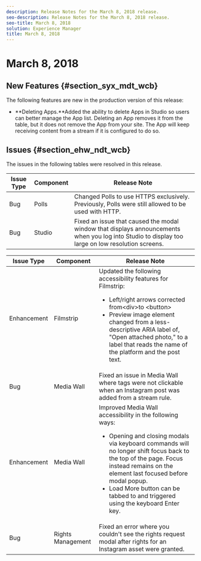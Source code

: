 ```yaml
---
description: Release Notes for the March 8, 2018 release.
seo-description: Release Notes for the March 8, 2018 release.
seo-title: March 8, 2018
solution: Experience Manager
title: March 8, 2018
---
```


# March 8, 2018

## New Features {#section_syx_mdt_wcb}

The following features are new in the production version of this release:

* **Deleting Apps.**Added the ability to delete Apps in Studio so users can better manage the App list. Deleting an App removes it from the table, but it does not remove the App from your site. The App will keep receiving content from a stream if it is configured to do so.
## Issues {#section_ehw_ndt_wcb}

The issues in the following tables were resolved in this release.

<table id="table_ixk_2yp_cdb"> 
 <title>Production Release</title> 
 <tgroup cols="3"> 
  <colspec colnum="1" colname="col1" /> 
  <colspec colnum="2" colname="col2" /> 
  <colspec colnum="3" colname="col3" /> 
  <thead> 
   <tr> 
    <th class="entry"> <b>Issue Type</b> </th> 
    <th class="entry"> <b>Component</b> </th> 
    <th class="entry"> <b>Release Note</b> </th> 
   </tr> 
  </thead> 
  <tbody> 
   <tr> 
    <td>Bug</td> 
    <td>Polls</td> 
    <td>Changed Polls to use HTTPS exclusively. Previously, Polls were still allowed to be used with HTTP.</td> 
   </tr> 
   <tr> 
    <td>Bug</td> 
    <td>Studio</td> 
    <td>Fixed an issue that caused the modal window that displays announcements when you log into Studio to display too large on low resolution screens.</td> 
   </tr> 
  </tbody> 
 </tgroup> 
</table>

<table id="table_hvf_nyp_cdb"> 
 <title>UAT Release</title> 
 <tgroup cols="3"> 
  <colspec colnum="1" colname="col1" /> 
  <colspec colnum="2" colname="col2" /> 
  <colspec colnum="3" colname="col3" /> 
  <thead> 
   <tr> 
    <th class="entry"> <b>Issue Type</b> </th> 
    <th class="entry"> <b>Component</b> </th> 
    <th class="entry"> <b>Release Note</b> </th> 
   </tr> 
  </thead> 
  <tbody> 
   <tr> 
    <td>Enhancement</td> 
    <td>Filmstrip</td> 
    <td>Updated the following accessibility features for Filmstrip: 
     <ul id="ul_z43_lzp_cdb"> 
      <li>Left/right arrows corrected from<span class="codeph">&lt;div&gt;</span>to <span class="codeph">&lt;button&gt;</span></li> 
      <li>Preview image element changed from a less-descriptive ARIA label of, "Open attached photo," to a label that reads the name of the platform and the post text.</li> 
     </ul></td> 
   </tr> 
   <tr> 
    <td>Bug</td> 
    <td>Media Wall</td> 
    <td>Fixed an issue in Media Wall where tags were not clickable when an Instagram post was added from a stream rule.</td> 
   </tr> 
   <tr> 
    <td>Enhancement</td> 
    <td>Media Wall</td> 
    <td>Improved Media Wall accessibility in the following ways: 
     <ul id="ul_rzf_5zp_cdb"> 
      <li>Opening and closing modals via keyboard commands will no longer shift focus back to the top of the page. Focus instead remains on the element last focused before modal popup.</li> 
      <li>Load More button can be tabbed to and triggered using the keyboard Enter key.</li> 
     </ul></td> 
   </tr> 
   <tr> 
    <td>Bug</td> 
    <td>Rights Management</td> 
    <td>Fixed an error where you couldn't see the rights request modal after rights for an Instagram asset were granted.</td> 
   </tr> 
  </tbody> 
 </tgroup> 
</table>

